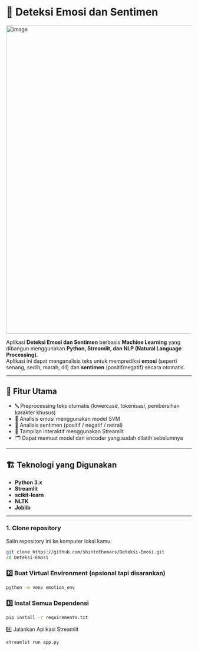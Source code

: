 # 💬 Deteksi Emosi dan Sentimen
<img width="1246" height="834" alt="image" src="https://github.com/user-attachments/assets/7f16181b-6011-4e2f-bb97-5601069e3de7" />

Aplikasi **Deteksi Emosi dan Sentimen** berbasis **Machine Learning** yang dibangun menggunakan **Python, Streamlit, dan NLP (Natural Language Processing)**.  
Aplikasi ini dapat menganalisis teks untuk memprediksi **emosi** (seperti senang, sedih, marah, dll) dan **sentimen** (positif/negatif) secara otomatis.

---

## 🚀 Fitur Utama
- 🔤 Preprocessing teks otomatis (lowercase, tokenisasi, pembersihan karakter khusus)
- 🧠 Analisis emosi menggunakan model SVM
- 💭 Analisis sentimen (positif / negatif / netral)
- 🧩 Tampilan interaktif menggunakan Streamlit
- 🗂️ Dapat memuat model dan encoder yang sudah dilatih sebelumnya

---

## 🏗️ Teknologi yang Digunakan
- **Python 3.x**
- **Streamlit**
- **scikit-learn**
- **NLTK**
- **Joblib**

---

### 1. Clone repository

Salin repository ini ke komputer lokal kamu:
```bash
git clone https://github.com/shintothemars/Deteksi-Emosi.git
cd Deteksi-Emosi
```
### 2️⃣ Buat Virtual Environment (opsional tapi disarankan)
```bash
python -m venv emotion_env
```
### 3️⃣ Instal Semua Dependensi
```bash
pip install -r requirements.txt
```
4️⃣ Jalankan Aplikasi Streamlit
```bash
streamlit run app.py
```
